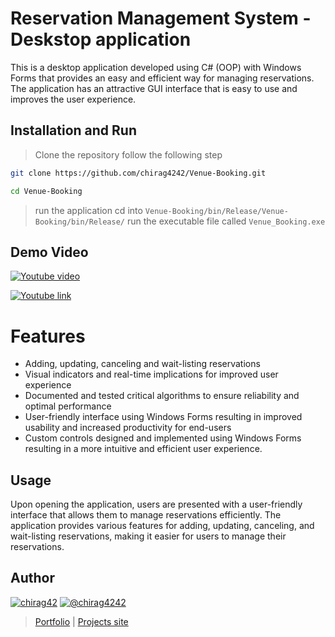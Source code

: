 
# Reservation Management System - Deskstop application

This is a desktop application developed using C# (OOP) with Windows Forms that provides an easy and efficient way for managing reservations. The application has an attractive GUI interface that is easy to use and improves the user experience.

## Installation and Run  

> Clone the repository follow the following step

```bash
git clone https://github.com/chirag4242/Venue-Booking.git

cd Venue-Booking 
```

> run the application cd into `Venue-Booking/bin/Release/Venue-Booking/bin/Release/`
> run the executable file called `Venue_Booking.exe`

## Demo Video

[![Youtube video](https://img.youtube.com/vi/rbSO-Vqnaug/0.jpg)](https://www.youtube.com/watch?v=rbSO-Vqnaug)

[![Youtube link](https://img.shields.io/badge/YouTube-FF0000.svg?style=for-the-badge&logo=YouTube&logoColor=white)](https://www.youtube.com/watch?v=rbSO-Vqnaug)

# Features

- Adding, updating, canceling and wait-listing reservations
- Visual indicators and real-time implications for improved user experience
- Documented and tested critical algorithms to ensure reliability and optimal performance
- User-friendly interface using Windows Forms resulting in improved usability and increased productivity for end-users
- Custom controls designed and implemented using Windows Forms resulting in a more intuitive and efficient user experience.

## Usage
Upon opening the application, users are presented with a user-friendly interface that allows them to manage reservations efficiently. The application provides various features for adding, updating, canceling, and wait-listing reservations, making it easier for users to manage their reservations.

## Author

[![chirag42](https://img.shields.io/badge/LinkedIn-0A66C2.svg?style=for-the-badge&logo=LinkedIn&logoColor=white)](https://www.linkedin.com/in/chirag42/) 
[![@chirag4242](https://img.shields.io/badge/GitHub-181717.svg?style=for-the-badge&logo=GitHub&logoColor=white)](https://www.github.com/chirag4242)

> [Portfolio](https://cio-app.herokuapp.com/) |
> [Projects site](https://sites.google.com/view/chiragpatil/home)

